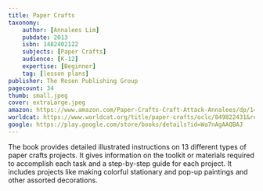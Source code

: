 ```yaml
---
title: Paper Crafts
taxonomy:
	author: [Annalees Lim]
	pubdate: 2013
	isbn: 1482402122
	subjects: [Paper Crafts]
	audience: [K-12]
	expertise: [Beginner]
	tag: [lesson plans]
publisher: The Rosen Publishing Group
pagecount: 34
thumb: small.jpeg
cover: extraLarge.jpeg
amazon: https://www.amazon.com/Paper-Crafts-Craft-Attack-Annalees/dp/1482402130/ref=sr_1_2?keywords=Paper+crafts+by+annalees+lim&qid=1570113460&s=gateway&sr=8-2
worldcat: https://www.worldcat.org/title/paper-crafts/oclc/849822431&referer=brief_results
google: https://play.google.com/store/books/details?id=Wa7nAgAAQBAJ
---
```

The book provides detailed illustrated instructions on 13 different types of paper crafts projects. It gives information on the toolkit or materials required to accomplish each task and a step-by-step guide for each project. It includes projects like making colorful stationary and pop-up paintings and other assorted decorations.